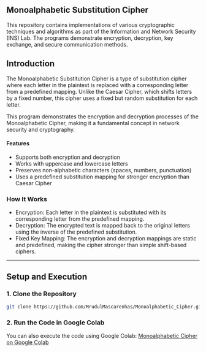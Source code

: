 ## Monoalphabetic Substitution Cipher

This repository contains implementations of various cryptographic techniques and algorithms as part of the Information and Network Security (INS) Lab. The programs demonstrate encryption, decryption, key exchange, and secure communication methods.  


## Introduction

The Monoalphabetic Substitution Cipher is a type of substitution cipher where each letter in the plaintext is replaced with a corresponding letter from a predefined mapping. Unlike the Caesar Cipher, which shifts letters by a fixed number, this cipher uses a fixed but random substitution for each letter.

This program demonstrates the encryption and decryption processes of the Monoalphabetic Cipher, making it a fundamental concept in network security and cryptography.

#### Features  
 - Supports both encryption and decryption
 - Works with uppercase and lowercase letters
 - Preserves non-alphabetic characters (spaces, numbers, punctuation)
 - Uses a predefined substitution mapping for stronger encryption than Caesar Cipher

### How It Works
 
- Encryption: Each letter in the plaintext is substituted with its corresponding letter from the predefined mapping.
- Decryption: The encrypted text is mapped back to the original letters using the inverse of the predefined substitution.
- Fixed Key Mapping: The encryption and decryption mappings are static and predefined, making the cipher stronger than simple shift-based ciphers. 

---

## **Setup and Execution** 
### **1. Clone the Repository** 
```sh 
git clone https://github.com/MrudulMascarenhas/Monoalphabetic_Cipher.git 
```
### **2. Run the Code in Google Colab** 
You can also execute the code using Google Colab: 
[Monoalphabetic Cipher on Google Colab](https://colab.research.google.com/drive/1sMjr-0RvIBzsiE4o2QMTgJ8wxTUE3LbQ?usp=sharing)



